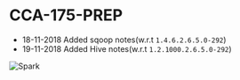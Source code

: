# CCA-175-PREP

- 18-11-2018 Added sqoop notes(w.r.t `1.4.6.2.6.5.0-292`)
- 19-11-2018 Added Hive notes(w.r.t `1.2.1000.2.6.5.0-292`)

![Spark](https://www.google.co.in/url?sa=i&source=images&cd=&ved=2ahUKEwixp5-a8t_eAhWMqY8KHTSIAosQjRx6BAgBEAU&url=https%3A%2F%2Fcommons.wikimedia.org%2Fwiki%2FFile%3AApache_Spark_logo.svg&psig=AOvVaw2aps_ba1Wt851bOuVwT37P&ust=1542697506291650)
